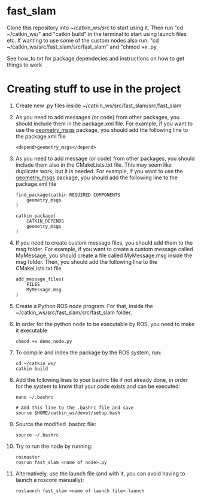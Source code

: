 # fast_slam

Clone this repository into ~/catkin_ws/src to start using it. Then run "cd ~/catkin_ws/" and "catkin build" in the terminal to start using launch files etc.
If wanting to use some of the custom nodes also run: "cd ~/catkin_ws/src/fast_slam/src/fast_slam" and "chmod +x <name of node>.py

See how_to.txt for package dependecies and instructions on how to get things to work

# Creating stuff to use in the project

1. Create new .py files inside ~/catkin_ws/src/fast_slam/src/fast_slam

2. As you need to add messages (or code) from other packages, you should include them in the package.xml file. For example, if you want to use the [geometry_msgs](http://wiki.ros.org/geometry_msgs) package, you should add the following line to the package.xml file
    ```
    <depend>geometry_msgs</depend>
    ```

3. As you need to add message (or code) from other packages, you should include them also in the CMakeLists.txt file. This may seem like duplicate work, but it is needed. For example, if you want to use the [geometry_msgs](http://wiki.ros.org/geometry_msgs) package, you should add the following line to the package.xml file
    ```
    find_package(catkin REQUIRED COMPONENTS
        geometry_msgs
    )

    catkin_package(
        CATKIN_DEPENDS 
        geometry_msgs 
    )
    ```

4. If you need to create custom message files, you should add them to the msg folder. For example, if you want to create a custom message called MyMessage, you should create a file called MyMessage.msg inside the msg folder. Then, you should add the following line to the CMakeLists.txt file
    ```
    add_message_files(
        FILES
        MyMessage.msg
    )
    ```

8. Create a Python ROS node program. For that, inside the ~/catkin_ws/src/fast_slam/src/fast_slam folder. 

9. In order for the python node to be executable by ROS, you need to make it executable
    ```
    chmod +x demo_node.py
    ```
    
10. To compile and index the package by the ROS system, run:
    ```
    cd ~/catkin_ws/
    catkin build
    ```
11. Add the following lines to your bashrc file if not already done, in order for the system to know that your code exists and can be executed:
    ```
    nano ~/.bashrc
    
    # Add this line to the .bashrc file and save
    source $HOME/catkin_ws/devel/setup.bash
    ```
12. Source the modified .bashrc file:
    ```
    source ~/.bashrc
    ```
13. Try to run the node by running:
    ```
    rosmaster
    rosrun fast_slam <name of node>.py
    ```

14. Alternatively, use the launch file (and with it, you can avoid having to launch a roscore manually):
    ```
    roslaunch fast_slam <name of launch file>.launch
    ```
